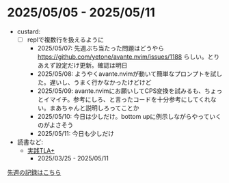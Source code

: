 # 2025/05/05 - 2025/05/11

- custard:
    - [ ] replで複数行を扱えるように
        - 2025/05/07: 先週ぶち当たった問題はどうやら <https://github.com/yetone/avante.nvim/issues/1188> らしい。とりあえず設定だけ更新。確認は明日
        - 2025/05/08: ようやくavante.nvimが動いて簡単なプロンプトを試した。遅いし、うまく行かなかったけどけど
        - 2025/05/09: avante.nvimにお願いしてCPS変換を試みるも、ちょっとイマイチ。参考にしろ、と言ったコードを十分参考にしてくれない。まあちゃんと説明しろってことか
        - 2025/05/10: 今日は少しだけ。bottom upに例示しながらやっていくのがよさそう
        - 2025/05/11: 今日も少しだけ
- 読書など:
    - [実践TLA+](https://www.shoeisha.co.jp/book/detail/9784798169163)
        - 2025/03/25 - 2025/05/11

[先週の記録はこちら](https://github.com/igrep/daily-commits/blob/4ac9fda4eb2a4eef715cc41e607b629bed85ab26/yesterday.md)
